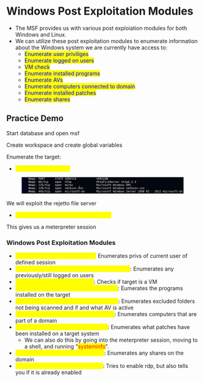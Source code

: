# Windows Post Exploitation Modules

* The MSF provides us with various post exploiation modules for both Windows and Linux.
* We can utilize these post exploitation modules to enumerate information about the Windows system we are currently have access to:
  * <mark style="color:blue;">Enumerate user priviliges</mark>
  * <mark style="color:blue;">Enumerate logged on users</mark>
  * <mark style="color:blue;">VM check</mark>
  * <mark style="color:blue;">Enumerate installed programs</mark>
  * <mark style="color:blue;">Enumerate AVs</mark>
  * <mark style="color:blue;">Enumerate computers connected to domain</mark>
  * <mark style="color:blue;">Enumerate installed patches</mark>
  * <mark style="color:blue;">Enumerate shares</mark>

## Practice Demo

Start database and open msf

Create workspace and create global variables

Enumerate the target:

* <mark style="color:yellow;">db\_nmap -sV targetIP</mark>

<figure><img src="../../.gitbook/assets/image (61).png" alt=""><figcaption></figcaption></figure>

We will exploit the rejetto file server

* <mark style="color:yellow;">exploit/windows/http/rejetto\_hfs\_exec</mark>

This gives us a meterpreter session

### Windows Post Exploitation Modules

* <mark style="color:yellow;">post/windows/gather/win\_privs:</mark> Enumerates privs of current user of defined session
* <mark style="color:yellow;">post/windows/gather/enum\_logged\_on\_users</mark>: Enumerates any previously/still logged on users
* <mark style="color:yellow;">post/windows/gather/checkvm</mark>: Checks if target is a VM
* <mark style="color:yellow;">post/windows/gather/enum\_applications</mark>: Eumerates the  programs installed on the target
* <mark style="color:yellow;">post/windows/gather/enum\_av\_excluded</mark>: Enumerates excluded folders not being scanned and if and what AV is active
* <mark style="color:yellow;">post/windows/gather/enum\_computers</mark>: Enumerates computers that are part of a domain
* <mark style="color:yellow;">post/windows/gather/enum\_patches</mark>: Enumerates what patches have been installed on a target system
  * We can also do this by going into the meterpreter session, moving to a shell, and running "<mark style="color:red;">systeminfo</mark>".
* <mark style="color:yellow;">post/windows/gather/enum\_shares</mark>: Enumerates any shares on the domain
* <mark style="color:yellow;">post/windows/manage/enable\_rdp</mark>: Tries to enable rdp, but also tells you if it is already enabled
